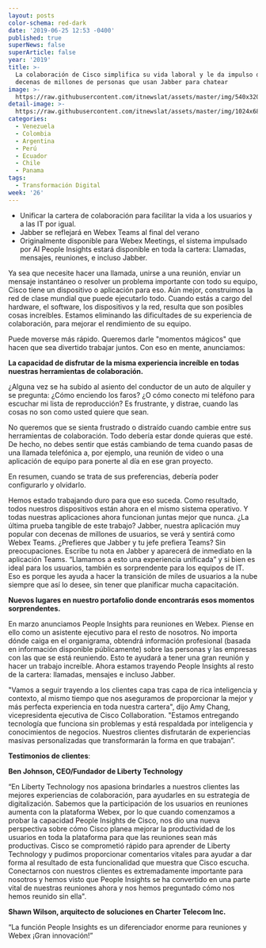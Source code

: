 ```yaml
---
layout: posts
color-schema: red-dark
date: '2019-06-25 12:53 -0400'
published: true
superNews: false
superArticle: false
year: '2019'
title: >-
  La colaboración de Cisco simplifica su vida laboral y le da impulso de IA a
  decenas de millones de personas que usan Jabber para chatear
image: >-
  https://raw.githubusercontent.com/itnewslat/assets/master/img/540x320/Colaboracion-cisco-p.jpg
detail-image: >-
  https://raw.githubusercontent.com/itnewslat/assets/master/img/1024x680/Colaboracion-cisco-g.jpg
categories:
  - Venezuela
  - Colombia
  - Argentina
  - Perú
  - Ecuador
  - Chile
  - Panama
tags:
  - Transformación Digital
week: '26'
---
```

- Unificar la cartera de colaboración para facilitar la vida a los usuarios y a las IT por igual.
- Jabber se reflejará en Webex Teams al final del verano
- Originalmente disponible para Webex Meetings, el sistema impulsado por AI People Insights estará disponible en toda la cartera: Llamadas, mensajes, reuniones, e incluso Jabber.

Ya sea que necesite hacer una llamada, unirse a una reunión, enviar un mensaje instantáneo o resolver un problema importante con todo su equipo, Cisco tiene un dispositivo o aplicación para eso. Aún mejor, construimos la red de clase mundial que puede ejecutarlo todo. Cuando estás a cargo del hardware, el software, los dispositivos y la red, resulta que son posibles cosas increíbles. Estamos eliminando las dificultades de su experiencia de colaboración, para mejorar el rendimiento de su equipo.

Puede moverse más rápido. Queremos darle "momentos mágicos" que hacen que sea divertido trabajar juntos. Con eso en mente, anunciamos:

**La capacidad de disfrutar de la misma experiencia increíble en todas nuestras herramientas de colaboración.**

¿Alguna vez se ha subido al asiento del conductor de un auto de alquiler y se pregunta: ¿Cómo enciendo los faros? ¿O cómo conecto mi teléfono para escuchar mi lista de reproducción? Es frustrante, y distrae, cuando las cosas no son como usted quiere que sean.

No queremos que se sienta frustrado o distraído cuando cambie entre sus herramientas de colaboración. Todo debería estar donde quieras que esté. De hecho, no debes sentir que estás cambiando de tema cuando pasas de una llamada telefónica a, por ejemplo, una reunión de video o una aplicación de equipo para ponerte al día en ese gran proyecto.

En resumen, cuando se trata de sus preferencias, debería poder configurarlo y olvidarlo.

Hemos estado trabajando duro para que eso suceda. Como resultado, todos nuestros dispositivos están ahora en el mismo sistema operativo. Y todas nuestras aplicaciones ahora funcionan juntas mejor que nunca. ¿La última prueba tangible de este trabajo? Jabber, nuestra aplicación muy popular con decenas de millones de usuarios, se verá y sentirá como Webex Teams. ¿Prefieres que Jabber y tu jefe prefiera Teams? Sin preocupaciones. Escribe tu nota en Jabber y aparecerá de inmediato en la aplicación Teams. “Llamamos a esto una experiencia unificada” y si bien es ideal para los usuarios, también es sorprendente para los equipos de IT. Eso es porque les ayuda a hacer la transición de miles de usuarios a la nube siempre que así lo desee, sin tener que planificar mucha capacitación.

**Nuevos lugares en nuestro portafolio donde encontrarás esos momentos sorprendentes.**

En marzo anunciamos People Insights para reuniones en Webex. Piense en ello como un asistente ejecutivo para el resto de nosotros. No importa dónde caiga en el organigrama, obtendrá información profesional (basada en información disponible públicamente) sobre las personas y las empresas con las que se está reuniendo. Esto te ayudará a tener una gran reunión y hacer un trabajo increíble. Ahora estamos trayendo People Insights al resto de la cartera: llamadas, mensajes e incluso Jabber.

"Vamos a seguir trayendo a los clientes capa tras capa de rica inteligencia y contexto, al mismo tiempo que nos aseguramos de proporcionar la mejor y más perfecta experiencia en toda nuestra cartera", dijo Amy Chang, vicepresidenta ejecutiva de Cisco Collaboration. "Estamos entregando tecnología que funciona sin problemas y está respaldada por inteligencia y conocimientos de negocios. Nuestros clientes disfrutarán de experiencias masivas personalizadas que transformarán la forma en que trabajan”.

**Testimonios de clientes**:

**Ben Johnson, CEO/Fundador de Liberty Technology**

“En Liberty Technology nos apasiona brindarles a nuestros clientes las mejores experiencias de colaboración, para ayudarles en su estrategia de digitalización. Sabemos que la participación de los usuarios en reuniones aumenta con la plataforma Webex, por lo que cuando comenzamos a probar la capacidad People Insights de Cisco, nos dio una nueva perspectiva sobre cómo Cisco planea mejorar la productividad de los usuarios en toda la plataforma para que las reuniones sean más productivas. Cisco se comprometió rápido para aprender de Liberty Technology y pudimos proporcionar comentarios vitales para ayudar a dar forma al resultado de esta funcionalidad que muestra que Cisco escucha. Conectarnos con nuestros clientes es extremadamente importante para nosotros y hemos visto que People Insights se ha convertido en una parte vital de nuestras reuniones ahora y nos hemos preguntado cómo nos hemos reunido sin ella".

**Shawn Wilson, arquitecto de soluciones en Charter Telecom Inc.**

“La función People Insights es un diferenciador enorme para reuniones y Webex ¡Gran innovación!”
